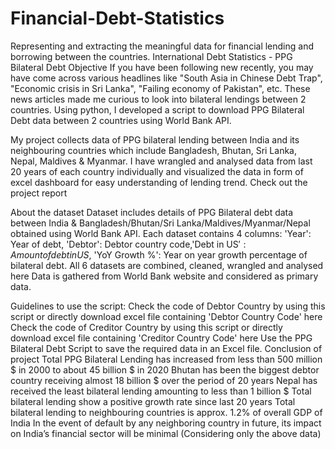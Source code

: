 # Financial-Debt-Statistics
Representing and extracting the meaningful data for financial lending and borrowing between the countries.
International Debt Statistics - PPG Bilateral Debt
Objective
If you have been following new recently, you may have come across various headlines like "South Asia in Chinese Debt Trap", "Economic crisis in Sri Lanka", "Failing economy of Pakistan", etc. These news articles made me curious to look into bilateral lendings between 2 countries. Using python, I developed a script to download PPG Bilateral Debt data between 2 countries using World Bank API.

My project collects data of PPG bilateral lending between India and its neighbouring countries which include Bangladesh, Bhutan, Sri Lanka, Nepal, Maldives & Myanmar. I have wrangled and analysed data from last 20 years of each country individually and visualized the data in form of excel dashboard for easy understanding of lending trend. Check out the project report

About the dataset
Dataset includes details of PPG Bilateral debt data between India & Bangladesh/Bhutan/Sri Lanka/Maldives/Myanmar/Nepal obtained using World Bank API. Each dataset contains 4 columns: 'Year': Year of debt, 'Debtor': Debtor country code,'Debt in US$': Amount of debt in US$, 'YoY Growth %': Year on year growth percentage of bilateral debt. All 6 datasets are combined, cleaned, wrangled and analysed here Data is gathered from World Bank website and considered as primary data.

Guidelines to use the script:
Check the code of Debtor Country by using this script or directly download excel file containing 'Debtor Country Code' here
Check the code of Creditor Country by using this script or directly download excel file containing 'Creditor Country Code' here
Use the PPG Bilateral Debt Script to save the required data in an Excel file.
Conclusion of project
Total PPG Bilateral Lending has increased from less than 500 million $ in 2000 to about 45 billion $ in 2020
Bhutan has been the biggest debtor country receiving almost 18 billion $ over the period of 20 years
Nepal has received the least bilateral lending amounting to less than 1 billion $
Total bilateral lending show a positive growth rate since last 20 years
Total bilateral lending to neighbouring countries is approx. 1.2% of overall GDP of India
In the event of default by any neighboring country in future, its impact on India’s financial sector will be minimal (Considering only the above data)
